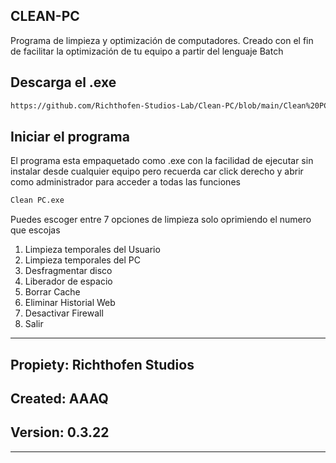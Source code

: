 ## CLEAN-PC
Programa de limpieza y optimización de computadores. Creado con el fin de facilitar la optimización de tu equipo  a partir del lenguaje Batch


## Descarga el .exe

```bash
https://github.com/Richthofen-Studios-Lab/Clean-PC/blob/main/Clean%20PC.exe
```

## Iniciar el programa

El programa esta empaquetado como .exe con la facilidad de ejecutar sin instalar desde cualquier equipo pero recuerda car click derecho y abrir como administrador para acceder a todas las funciones

```bash
Clean PC.exe
```
Puedes escoger entre 7 opciones de limpieza solo oprimiendo el numero que escojas

1. Limpieza temporales del Usuario
2. Limpieza temporales del PC
3. Desfragmentar disco
4. Liberador de espacio
5. Borrar Cache
6. Eliminar Historial Web
7. Desactivar Firewall
8. Salir 

----------------------------------------
## Propiety: Richthofen Studios
## Created:  AAAQ
## Version: 0.3.22
--------------------------------------
